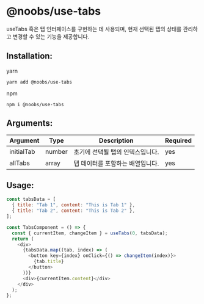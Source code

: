 # @noobs/use-tabs

useTabs 훅은 탭 인터페이스를 구현하는 데 사용되며, 현재 선택된 탭의 상태를 관리하고 변경할 수 있는 기능을 제공합니다.

## Installation:

yarn

```
yarn add @noobs/use-tabs
```

npm

```
npm i @noobs/use-tabs

```

## Arguments:

| Argument   | Type   | Description                      | Required |
| ---------- | ------ | -------------------------------- | -------- |
| initialTab | number | 초기에 선택될 탭의 인덱스입니다. | yes      |
| allTabs    | array  | 탭 데이터를 포함하는 배열입니다. | yes      |

## Usage:

```js
const tabsData = [
  { title: "Tab 1", content: "This is Tab 1" },
  { title: "Tab 2", content: "This is Tab 2" },
];

const TabsComponent = () => {
  const { currentItem, changeItem } = useTabs(0, tabsData);
  return (
    <div>
      {tabsData.map((tab, index) => (
        <button key={index} onClick={() => changeItem(index)}>
          {tab.title}
        </button>
      ))}
      <div>{currentItem.content}</div>
    </div>
  );
};
```
